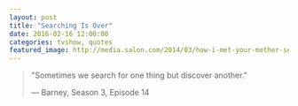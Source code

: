 ```yaml
---
layout: post
title: "Searching Is Over"
date: 2016-02-16 12:00:00
categories: tvshow, quotes
featured_image: http://media.salon.com/2014/03/how-i-met-your-mother-season-1-1280x960.jpg
---
```


> "Sometimes we search for one thing but discover another." 
>
> &#8212; Barney, Season 3, Episode 14

